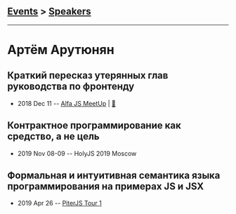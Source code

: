 ## [Events](../README.md) > [Speakers](../speakers.md)
---

# Артём Арутюнян

## Краткий пересказ утерянных глав руководства по фронтенду
- 2018 Dec 11 -- [Alfa JS MeetUp](https://www.youtube.com/watch?v=dCXvQkvSyQg&t=850s)  | [:notebook:](https://docs.google.com/presentation/d/1-TI4ozHLV7IhujcmAsNkf58RBdrKQB37EUKtQ0UYmIM/edit)  
## Контрактное программирование как средство, а не цель
- 2019 Nov 08-09 -- HolyJS 2019 Moscow    
## Формальная и интуитивная семантика языка программирования на примерах JS и JSX
- 2019 Apr 26 -- [PiterJS Tour 1](https://www.youtube.com/watch?v=MueYSY2ZO4Y&t=1260s)    
